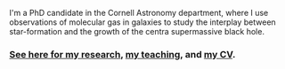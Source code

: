 I'm a PhD candidate in the Cornell Astronomy department, where I use observations of molecular gas in galaxies to study the interplay between star-formation and the growth of the centra supermassive black hole. 

### [See here for my research](../content/pages/research.md), [my teaching](../content/pages/teaching.md), and [my CV](../content/pages/vitae.md). 

